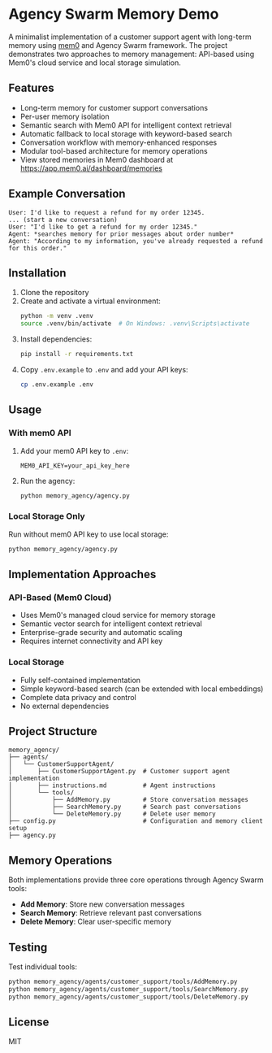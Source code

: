 # Agency Swarm Memory Demo

A minimalist implementation of a customer support agent with long-term memory using [mem0](https://github.com/mem0ai/mem0) and Agency Swarm framework. The project demonstrates two approaches to memory management: API-based using Mem0's cloud service and local storage simulation.

## Features

- Long-term memory for customer support conversations
- Per-user memory isolation
- Semantic search with Mem0 API for intelligent context retrieval
- Automatic fallback to local storage with keyword-based search
- Conversation workflow with memory-enhanced responses
- Modular tool-based architecture for memory operations
- View stored memories in Mem0 dashboard at https://app.mem0.ai/dashboard/memories

## Example Conversation
```
User: I'd like to request a refund for my order 12345.
... (start a new conversation)
User: "I'd like to get a refund for my order 12345."
Agent: *searches memory for prior messages about order number*
Agent: "According to my information, you've already requested a refund for this order."
```

## Installation

1. Clone the repository
2. Create and activate a virtual environment:
   ```bash
   python -m venv .venv
   source .venv/bin/activate  # On Windows: .venv\Scripts\activate
   ```
3. Install dependencies:
   ```bash
   pip install -r requirements.txt
   ```
4. Copy `.env.example` to `.env` and add your API keys:
   ```bash
   cp .env.example .env
   ```

## Usage

### With mem0 API
1. Add your mem0 API key to `.env`:
   ```
   MEM0_API_KEY=your_api_key_here
   ```
2. Run the agency:
   ```bash
   python memory_agency/agency.py
   ```

### Local Storage Only
Run without mem0 API key to use local storage:
```bash
python memory_agency/agency.py
```

## Implementation Approaches

### API-Based (Mem0 Cloud)
- Uses Mem0's managed cloud service for memory storage
- Semantic vector search for intelligent context retrieval
- Enterprise-grade security and automatic scaling
- Requires internet connectivity and API key

### Local Storage
- Fully self-contained implementation
- Simple keyword-based search (can be extended with local embeddings)
- Complete data privacy and control
- No external dependencies

## Project Structure

```
memory_agency/
├── agents/
│   └── CustomerSupportAgent/
│       ├── CustomerSupportAgent.py  # Customer support agent implementation
│       ├── instructions.md          # Agent instructions
│       └── tools/
│           ├── AddMemory.py         # Store conversation messages
│           ├── SearchMemory.py      # Search past conversations
│           └── DeleteMemory.py      # Delete user memory
├── config.py                        # Configuration and memory client setup
├── agency.py
```

## Memory Operations

Both implementations provide three core operations through Agency Swarm tools:
- **Add Memory**: Store new conversation messages
- **Search Memory**: Retrieve relevant past conversations
- **Delete Memory**: Clear user-specific memory

## Testing

Test individual tools:
```bash
python memory_agency/agents/customer_support/tools/AddMemory.py
python memory_agency/agents/customer_support/tools/SearchMemory.py
python memory_agency/agents/customer_support/tools/DeleteMemory.py
```

## License

MIT
